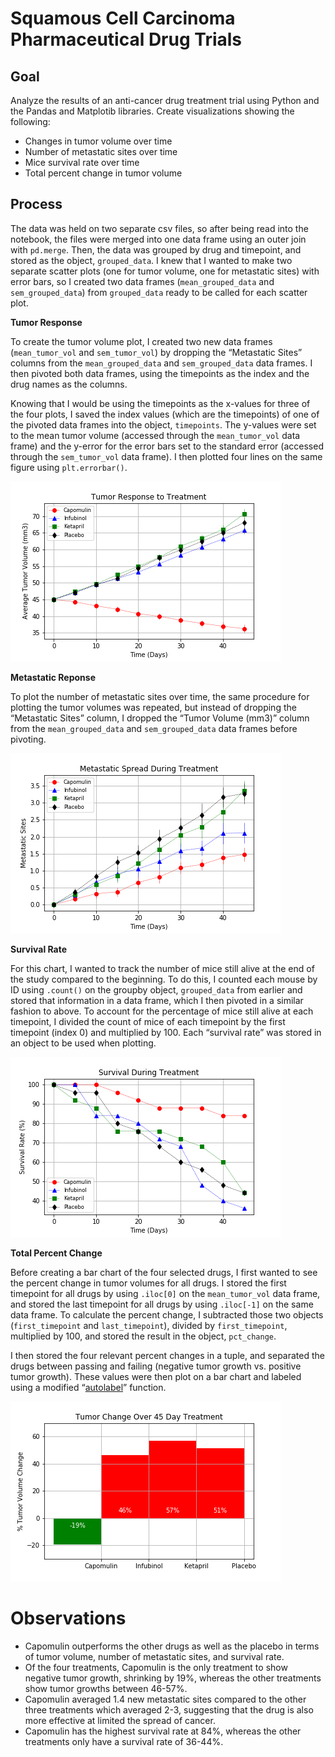# Squamous Cell Carcinoma Pharmaceutical Drug Trials


## Goal

Analyze the results of an anti-cancer drug treatment trial using Python and the Pandas and Matplotib libraries. Create visualizations showing the following:
* Changes in tumor volume over time
* Number of metastatic sites over time
* Mice survival rate over time
* Total percent change in tumor volume

## Process

The data was held on two separate csv files, so after being read into the notebook, the files were merged into one data frame using an outer join with `pd.merge`. Then, the data was grouped by drug and timepoint, and stored as the object, `grouped_data`. I knew that I wanted to make two separate scatter plots (one for tumor volume, one for metastatic sites) with error bars, so I created two data frames (`mean_grouped_data` and `sem_grouped_data`) from `grouped_data` ready to be called for each scatter plot.

**Tumor Response**

To create the tumor volume plot, I created two new data frames (`mean_tumor_vol` and  `sem_tumor_vol`) by dropping the “Metastatic Sites” columns from the `mean_grouped_data` and `sem_grouped_data` data frames. I then pivoted both data frames, using the timepoints as the index and the drug names as the columns.

Knowing that I would be using the timepoints as the x-values for three of the four plots, I saved the index values (which are the timepoints) of one of the pivoted data frames into the object, `timepoints`.  The y-values were set to the mean tumor volume (accessed through the `mean_tumor_vol` data frame) and the y-error for the error bars set to the standard error (accessed through the `sem_tumor_vol` data frame). I then plotted four lines on the same figure using `plt.errorbar()`. 

![tumor_volume](https://github.com/lorijta92/matplotlib-pharmaceuticals/blob/master/Resources/Images/tumor_response.png?raw=true)

**Metastatic Reponse**

To plot the number of metastatic sites over time, the same procedure for plotting the tumor volumes was repeated, but instead of dropping the “Metastatic Sites” column, I dropped the “Tumor Volume (mm3)” column from the `mean_grouped_data` and `sem_grouped_data` data frames before pivoting. 

![met_sites](https://github.com/lorijta92/matplotlib-pharmaceuticals/blob/master/Resources/Images/metastatic_response.png?raw=true)

**Survival Rate**

For this chart, I wanted to track the number of mice still alive at the end of the study compared to the beginning.  To do this, I counted each mouse by ID using `.count()` on the groupby object, `grouped_data` from earlier and stored that information in a data frame, which I then pivoted in a similar fashion to above. 
To account for the percentage of mice still alive at each timepoint, I divided the count of mice of each timepoint by the first timepoint (index 0) and multiplied by 100. Each “survival rate” was stored in an object to be used when plotting. 

![survival_rate](https://github.com/lorijta92/matplotlib-pharmaceuticals/blob/master/Resources/Images/survival_rates.png?raw=true)

**Total Percent Change**

Before creating a bar chart of the four selected drugs, I first wanted to see the percent change in tumor volumes for all drugs. I stored the first timepoint for all drugs by using `.iloc[0]` on the `mean_tumor_vol` data frame, and stored the last timepoint for all drugs by using `.iloc[-1]` on the same data frame. To calculate the percent change, I subtracted those two objects (`first_timepoint` and `last_timepoint`), divided by `first_timepoint`, multiplied by 100, and stored the result in the object, `pct_change`.

I then stored the four relevant  percent changes in a tuple, and separated the drugs between passing and failing (negative tumor growth vs. positive tumor growth). These values were then plot on a bar chart and labeled using a modified “[autolabel]( http://composition.al/blog/2015/11/29/a-better-way-to-add-labels-to-bar-charts-with-matplotlib/
)” function.  

![summary_bar](https://github.com/lorijta92/matplotlib-pharmaceuticals/blob/master/Resources/Images/summary_bar.png?raw=true)

# Observations

* Capomulin outperforms the other drugs as well as the placebo in terms of tumor volume, number of metastatic sites, and survival rate.
* Of the four treatments, Capomulin is the only treatment to show negative tumor growth, shrinking by 19%, whereas the other treatments show tumor growths between 46-57%.
* Capomulin averaged 1.4 new metastatic sites compared to the other three treatments which averaged 2-3, suggesting that the drug is also more effective at limited the spread of cancer. 
* Capomulin has the highest survival rate at 84%, whereas the other treatments only have a survival rate of 36-44%.
